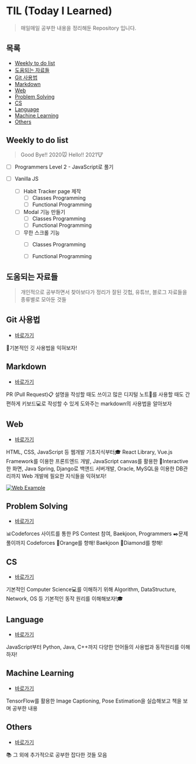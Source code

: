 # TIL (Today I Learned)

> 매일매일 공부한 내용을 정리해둔 Repository 입니다.

## 목록

* [Weekly to do list](#weekly-to-do-list)
* [도움되는 자료들](#도움되는-자료들)
* [Git 사용법](#git-사용법)
* [Markdown](#markdown)
* [Web](#web)
* [Problem Solving](#problem-solving)
* [CS](#cs)
* [Language](#language)
* [Machine Learning](#machine-learning)
* [Others](#Others)

## Weekly to do list

> Good Bye!! 2020🐭 Hello!! 2021🐮

* [ ] Programmers Level 2 - JavaScript로 풀기

* [ ] Vanilla JS

  * [ ] Habit Tracker page 제작
    * [ ] Classes Programming
    * [ ] Functional Programming
  * [ ] Modal 기능 만들기
    * [ ] Classes Programming
    * [ ] Functional Programming
  * [ ] 무한 스크롤 기능
    * [ ] Classes Programming
    * [ ] Functional Programming

  

## 도움되는 자료들

> 개인적으로 공부하면서 찾아보다가 정리가 잘된 깃헙, 유튜브, 블로그 자료들을 종류별로 모아둔 것들

## Git 사용법

* [바로가기](./git)

📝기본적인 깃 사용법을 익혀보자!

## Markdown

* [바로가기](./markdown)

PR (Pull Request)📋 설명을 작성할 때도 쓰이고
많은 디지털 노트📔를 사용할 때도 간편하게 키보드💻로 작성할 수 있게 도와주는 markdown의 사용법을 알아보자

## Web

* [바로가기](./web)

HTML, CSS, JavaScript 등 웹개발 기초지식부터🎓
React Library, Vue.js Framework를 이용한 프론트엔드 개발,
JavaScript canvas를 활용한 🎈Interactive한 화면,
Java Spring, Django로 백앤드 서버개발,
Oracle, MySQL을 이용한 DB관리까지
Web 개발에 필요한 지식들을 익혀보자!

[![Web Example](./images/web_example.gif)](./web)

## Problem Solving

* [바로가기](./problemSolving)

📊Codeforces 사이트를 통한 PS Contest 참여,
Baekjoon, Programmers ✒️문제풀이까지
Codeforces 🍊Orange를 향해! Baekjoon 💎Diamond를 향해!

## CS

* [바로가기](./CS)

기본적인 Computer Science💻를 이해하기 위해
Algorithm, DataStructure, Network, OS 등
기본적인 동작 원리를 이해해보자!🎓

## Language

* [바로가기](./language)

JavaScript부터 Python, Java, C++까지 다양한 언어들의 사용법과 동작원리를 이해하자!

## Machine Learning

* [바로가기](./machine-learning)

TensorFlow를 활용한 Image Captioning, Pose Estimation을 실습해보고 책을 보며 공부한 내용

## Others

* [바로가기](./others)

📚 그 외에 추가적으로 공부한 잡다한 것들 모음





